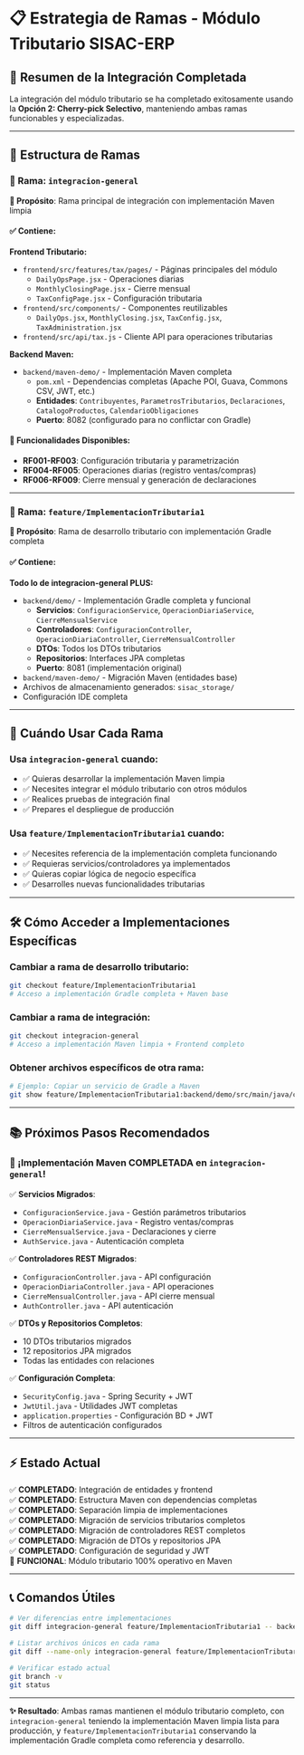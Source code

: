 # 📋 Estrategia de Ramas - Módulo Tributario SISAC-ERP

## 🎯 **Resumen de la Integración Completada**

La integración del módulo tributario se ha completado exitosamente usando la **Opción 2: Cherry-pick Selectivo**, manteniendo ambas ramas funcionables y especializadas.

---

## 🌿 **Estructura de Ramas**

### **📍 Rama: `integracion-general`** 
**🎯 Propósito**: Rama principal de integración con implementación Maven limpia

#### ✅ **Contiene:**
**Frontend Tributario:**
- `frontend/src/features/tax/pages/` - Páginas principales del módulo
  - `DailyOpsPage.jsx` - Operaciones diarias 
  - `MonthlyClosingPage.jsx` - Cierre mensual
  - `TaxConfigPage.jsx` - Configuración tributaria
- `frontend/src/components/` - Componentes reutilizables
  - `DailyOps.jsx`, `MonthlyClosing.jsx`, `TaxConfig.jsx`, `TaxAdministration.jsx`
- `frontend/src/api/tax.js` - Cliente API para operaciones tributarias

**Backend Maven:**
- `backend/maven-demo/` - Implementación Maven completa
  - `pom.xml` - Dependencias completas (Apache POI, Guava, Commons CSV, JWT, etc.)
  - **Entidades**: `Contribuyentes`, `ParametrosTributarios`, `Declaraciones`, `CatalogoProductos`, `CalendarioObligaciones`
  - **Puerto**: 8082 (configurado para no conflictar con Gradle)

#### 🚀 **Funcionalidades Disponibles:**
- **RF001-RF003**: Configuración tributaria y parametrización
- **RF004-RF005**: Operaciones diarias (registro ventas/compras)
- **RF006-RF009**: Cierre mensual y generación de declaraciones

---

### **📍 Rama: `feature/ImplementacionTributaria1`**
**🎯 Propósito**: Rama de desarrollo tributario con implementación Gradle completa

#### ✅ **Contiene:**
**Todo lo de integracion-general PLUS:**
- `backend/demo/` - Implementación Gradle completa y funcional
  - **Servicios**: `ConfiguracionService`, `OperacionDiariaService`, `CierreMensualService`
  - **Controladores**: `ConfiguracionController`, `OperacionDiariaController`, `CierreMensualController`
  - **DTOs**: Todos los DTOs tributarios
  - **Repositorios**: Interfaces JPA completas
  - **Puerto**: 8081 (implementación original)
- `backend/maven-demo/` - Migración Maven (entidades base)
- Archivos de almacenamiento generados: `sisac_storage/`
- Configuración IDE completa

---

## 🔄 **Cuándo Usar Cada Rama**

### **Usa `integracion-general` cuando:**
- ✅ Quieras desarrollar la implementación Maven limpia
- ✅ Necesites integrar el módulo tributario con otros módulos
- ✅ Realices pruebas de integración final
- ✅ Prepares el despliegue de producción

### **Usa `feature/ImplementacionTributaria1` cuando:**
- ✅ Necesites referencia de la implementación completa funcionando
- ✅ Requieras servicios/controladores ya implementados
- ✅ Quieras copiar lógica de negocio específica
- ✅ Desarrolles nuevas funcionalidades tributarias

---

## 🛠️ **Cómo Acceder a Implementaciones Específicas**

### **Cambiar a rama de desarrollo tributario:**
```bash
git checkout feature/ImplementacionTributaria1
# Acceso a implementación Gradle completa + Maven base
```

### **Cambiar a rama de integración:**
```bash
git checkout integracion-general  
# Acceso a implementación Maven limpia + Frontend completo
```

### **Obtener archivos específicos de otra rama:**
```bash
# Ejemplo: Copiar un servicio de Gradle a Maven
git show feature/ImplementacionTributaria1:backend/demo/src/main/java/com/example/demo/service/ConfiguracionService.java > backend/maven-demo/src/main/java/com/example/demo/service/ConfiguracionService.java
```

---

## 📚 **Próximos Pasos Recomendados**

### **🎊 ¡Implementación Maven COMPLETADA en `integracion-general`!**

✅ **Servicios Migrados**:
   - `ConfiguracionService.java` - Gestión parámetros tributarios
   - `OperacionDiariaService.java` - Registro ventas/compras
   - `CierreMensualService.java` - Declaraciones y cierre
   - `AuthService.java` - Autenticación completa

✅ **Controladores REST Migrados**:
   - `ConfiguracionController.java` - API configuración
   - `OperacionDiariaController.java` - API operaciones
   - `CierreMensualController.java` - API cierre mensual
   - `AuthController.java` - API autenticación

✅ **DTOs y Repositorios Completos**:
   - 10 DTOs tributarios migrados
   - 12 repositorios JPA migrados
   - Todas las entidades con relaciones

✅ **Configuración Completa**:
   - `SecurityConfig.java` - Spring Security + JWT
   - `JwtUtil.java` - Utilidades JWT completas
   - `application.properties` - Configuración BD + JWT
   - Filtros de autenticación configurados

---

## ⚡ **Estado Actual**

✅ **COMPLETADO**: Integración de entidades y frontend  
✅ **COMPLETADO**: Estructura Maven con dependencias completas  
✅ **COMPLETADO**: Separación limpia de implementaciones  
✅ **COMPLETADO**: Migración de servicios tributarios completos  
✅ **COMPLETADO**: Migración de controladores REST completos  
✅ **COMPLETADO**: Migración de DTOs y repositorios JPA  
✅ **COMPLETADO**: Configuración de seguridad y JWT  
🎯 **FUNCIONAL**: Módulo tributario 100% operativo en Maven  

---

## 📞 **Comandos Útiles**

```bash
# Ver diferencias entre implementaciones
git diff integracion-general feature/ImplementacionTributaria1 -- backend/

# Listar archivos únicos en cada rama
git diff --name-only integracion-general feature/ImplementacionTributaria1

# Verificar estado actual
git branch -v
git status
```

---

**✨ Resultado**: Ambas ramas mantienen el módulo tributario completo, con `integracion-general` teniendo la implementación Maven limpia lista para producción, y `feature/ImplementacionTributaria1` conservando la implementación Gradle completa como referencia y desarrollo.